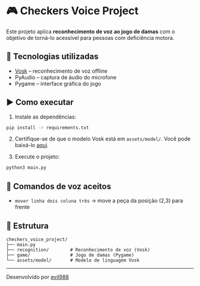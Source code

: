 # 🎮 Checkers Voice Project

Este projeto aplica **reconhecimento de voz ao jogo de damas** com o objetivo de torná-lo acessível para pessoas com deficiência motora.

## 🧠 Tecnologias utilizadas

- [Vosk](https://alphacephei.com/vosk/) – reconhecimento de voz offline
- PyAudio – captura de áudio do microfone
- Pygame – interface gráfica do jogo

## ▶️ Como executar

1. Instale as dependências:
```bash
pip install -r requirements.txt
```

2. Certifique-se de que o modelo Vosk está em `assets/model/`. Você pode baixá-lo [aqui](https://alphacephei.com/vosk/models).

3. Execute o projeto:
```bash
python3 main.py
```

## 🎯 Comandos de voz aceitos

- `mover linha dois coluna três` → move a peça da posição (2,3) para frente

## 📁 Estrutura

```
checkers_voice_project/
├── main.py
├── recognition/        # Reconhecimento de voz (Vosk)
├── game/               # Jogo de damas (Pygame)
└── assets/model/       # Modelo de linguagem Vosk
```

---

Desenvolvido por [evil988](https://github.com/evil988)
